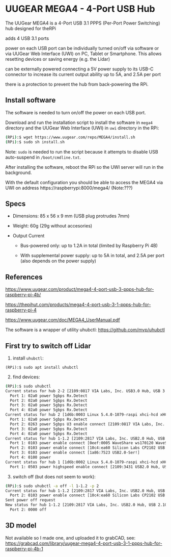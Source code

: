# UUGEAR MEGA4 - 4-Port USB Hub

The UUGear MEGA4 is a 4-Port USB 3.1 PPPS (Per-Port Power Switching) hub designed for theRPi

adds 4 USB 3.1 ports

power on each USB port can be individually turned on/off  via software or via UUGear Web Interface (UWI) on PC, Tablet or Smartphone. This allows resetting devices or saving energy (e.g. the Lidar)

can be externally powered connecting a 5V power supply to its  USB-C connector to increase its current output ability up to 5A, and 2.5A per port

there is a protection to prevent the hub from back-powering the RPi.

## Install software

The software is needed to turn on/off the power on each USB port.

Download and run the installation script to install the software in `mega4` directory and the UUGear Web Interface (UWI) in `uwi` directory in the RPi:

```bash
(RPi):$ wget https://www.uugear.com/repo/MEGA4/install.sh
(RPi):$ sudo sh install.sh
```

Note: `sudo` is needed to run the script because it attempts to disable USB auto-suspend in `/boot/cmdline.txt`.

After installing the software, reboot the RPi so the UWI server will run in the background. 

With the default  configuration you should be able to access the MEGA4 via UWI on address https://raspberrypi:8000/mega4/ (Note:???)

## Specs

* Dimensions: 85 x 56 x 9 mm (USB plug protrudes 7mm)

* Weight: 60g (29g without accesories)

* Output Current

  - Bus-powered only: up to 1.2A in total (limited by Raspberry Pi 4B)

  - With supplemental power supply: up to 5A in total, and 2.5A per port (also depends on the power supply)

## References

https://www.uugear.com/product/mega4-4-port-usb-3-ppps-hub-for-raspberry-pi-4b/

https://thepihut.com/products/mega4-4-port-usb-3-1-ppps-hub-for-raspberry-pi-4

https://www.uugear.com/doc/MEGA4_UserManual.pdf

The software is a wrapper of utility uhubctl: https://github.com/mvp/uhubctl

## First try to switch off Lidar

1. install `uhubctl`:

```bashç
(RPi):$ sudo apt install uhubctl
```

2. find devices:

```bash
(RPi):$ sudo uhubctl
Current status for hub 2-2 [2109:0817 VIA Labs, Inc. USB3.0 Hub, USB 3.10, 4 ports]
  Port 1: 02a0 power 5gbps Rx.Detect
  Port 2: 02a0 power 5gbps Rx.Detect
  Port 3: 02a0 power 5gbps Rx.Detect
  Port 4: 02a0 power 5gbps Rx.Detect
Current status for hub 2 [1d6b:0003 Linux 5.4.0-1079-raspi xhci-hcd xHCI Host Controller 0000:01:00.0, USB 3.00, 4 ports]
  Port 1: 02a0 power 5gbps Rx.Detect
  Port 2: 0263 power 5gbps U3 enable connect [2109:0817 VIA Labs, Inc. USB3.0 Hub, USB 3.10, 4 ports]
  Port 3: 02a0 power 5gbps Rx.Detect
  Port 4: 02a0 power 5gbps Rx.Detect
Current status for hub 1-1.2 [2109:2817 VIA Labs, Inc. USB2.0 Hub, USB 2.10, 4 ports]
  Port 1: 0103 power enable connect [0eef:0005 WaveShare ws170120 WaveShare ws170120]
  Port 2: 0103 power enable connect [10c4:ea60 Silicon Labs CP2102 USB to UART Bridge Controller 0001]
  Port 3: 0103 power enable connect [1a86:7523 USB2.0-Ser!]
  Port 4: 0100 power
Current status for hub 1 [1d6b:0002 Linux 5.4.0-1079-raspi xhci-hcd xHCI Host Controller 0000:01:00.0]
  Port 1: 0503 power highspeed enable connect [2109:3431 USB2.0 Hub, USB 2.10, 4 ports]
```

3. switch off (but does not seem to work):

```bash
(RPi):$ sudo uhubctl -a off -l 1-1.2 -p 2
Current status for hub 1-1.2 [2109:2817 VIA Labs, Inc. USB2.0 Hub, USB 2.10, 4 ports]
  Port 2: 0103 power enable connect [10c4:ea60 Silicon Labs CP2102 USB to UART Bridge Controller 0001]
Sent power off request
New status for hub 1-1.2 [2109:2817 VIA Labs, Inc. USB2.0 Hub, USB 2.10, 4 ports]
  Port 2: 0000 off
```

## 3D model

Not available so I made one, and uploaded it to grabCAD, see: https://grabcad.com/library/uugear-mega4-4-port-usb-3-1-ppps-hub-for-raspberry-pi-4b-1
